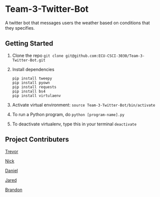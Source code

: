 # Team-3-Twitter-Bot
A twitter bot that messages users the weather based on conditions that they specifies. 



## Getting Started

1. Clone the repo `git clone git@github.com:ECU-CSCI-3030/Team-3-Twitter-Bot.git`

2. Install dependencies

   ```
   pip install tweepy
   pip install pyown
   pip install requests
   pip install bs4
   pip install virtulaenv
   ```

3. Activate virtual environment: `source Team-3-Twitter-Bot/bin/activate`

4. To run a Python program, do `python [program-name].py`

5. To deactivate virtualenv, type this in your terminal `deactivate`

## Project Contributers

[Trevor](https://github.com/Downeyt16)

[Nick](https://github.com/ellisn15)

[Daniel](https://github.com/DanielLeeMeeks)

[Jared](https://githib.com/phillipsjar12)

[Brandon](https://github.com/brandonAdame)

